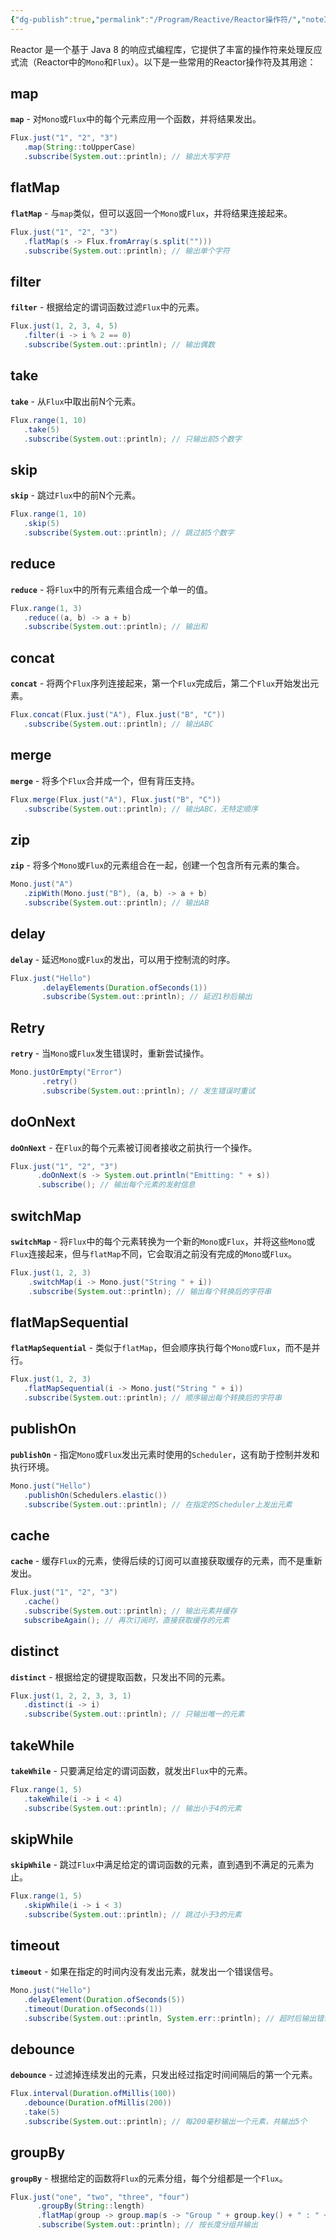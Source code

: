 ```yaml
---
{"dg-publish":true,"permalink":"/Program/Reactive/Reactor操作符/","noteIcon":"","created":"2025-03-06T21:28:25.982+08:00"}
---
```


Reactor 是一个基于 Java 8 的响应式编程库，它提供了丰富的操作符来处理反应式流（Reactor中的`Mono`和`Flux`）。以下是一些常用的Reactor操作符及其用途：
## map
 **`map`** - 对`Mono`或`Flux`中的每个元素应用一个函数，并将结果发出。
```java
Flux.just("1", "2", "3")
   .map(String::toUpperCase)
   .subscribe(System.out::println); // 输出大写字符
```

## flatMap
 **`flatMap`** - 与`map`类似，但可以返回一个`Mono`或`Flux`，并将结果连接起来。
```java
Flux.just("1", "2", "3")
   .flatMap(s -> Flux.fromArray(s.split("")))
   .subscribe(System.out::println); // 输出单个字符
```

## filter
 **`filter`** - 根据给定的谓词函数过滤`Flux`中的元素。
```java
Flux.just(1, 2, 3, 4, 5)
   .filter(i -> i % 2 == 0)
   .subscribe(System.out::println); // 输出偶数
```

## take
 **`take`** - 从`Flux`中取出前N个元素。
```java
Flux.range(1, 10)
   .take(5)
   .subscribe(System.out::println); // 只输出前5个数字
```

## skip
 **`skip`** - 跳过`Flux`中的前N个元素。
```java
Flux.range(1, 10)
   .skip(5)
   .subscribe(System.out::println); // 跳过前5个数字
```
## reduce
 **`reduce`** - 将`Flux`中的所有元素组合成一个单一的值。
```java
Flux.range(1, 3)
   .reduce((a, b) -> a + b)
   .subscribe(System.out::println); // 输出和
```
## concat

 **`concat`** - 将两个`Flux`序列连接起来，第一个`Flux`完成后，第二个`Flux`开始发出元素。
```java
Flux.concat(Flux.just("A"), Flux.just("B", "C"))
   .subscribe(System.out::println); // 输出ABC
```

## merge
 **`merge`** - 将多个`Flux`合并成一个，但有背压支持。
```java
Flux.merge(Flux.just("A"), Flux.just("B", "C"))
   .subscribe(System.out::println); // 输出ABC，无特定顺序
```
## zip
 **`zip`** - 将多个`Mono`或`Flux`的元素组合在一起，创建一个包含所有元素的集合。
```java
Mono.just("A")
   .zipWith(Mono.just("B"), (a, b) -> a + b)
   .subscribe(System.out::println); // 输出AB
```
## delay

 **`delay`** - 延迟`Mono`或`Flux`的发出，可以用于控制流的时序。
```java
Flux.just("Hello")
       .delayElements(Duration.ofSeconds(1))
       .subscribe(System.out::println); // 延迟1秒后输出
```

 ## Retry
 **`retry`** - 当`Mono`或`Flux`发生错误时，重新尝试操作。
```java
Mono.justOrEmpty("Error")
       .retry()
       .subscribe(System.out::println); // 发生错误时重试
```
## doOnNext

 **`doOnNext`** - 在`Flux`的每个元素被订阅者接收之前执行一个操作。
```java
Flux.just("1", "2", "3")
      .doOnNext(s -> System.out.println("Emitting: " + s))
      .subscribe(); // 输出每个元素的发射信息
```

## switchMap
 **`switchMap`** - 将`Flux`中的每个元素转换为一个新的`Mono`或`Flux`，并将这些`Mono`或`Flux`连接起来，但与`flatMap`不同，它会取消之前没有完成的`Mono`或`Flux`。
   ```java
   Flux.just(1, 2, 3)
       .switchMap(i -> Mono.just("String " + i))
       .subscribe(System.out::println); // 输出每个转换后的字符串
   ```

## flatMapSequential
 **`flatMapSequential`** - 类似于`flatMap`，但会顺序执行每个`Mono`或`Flux`，而不是并行。
```java
Flux.just(1, 2, 3)
   .flatMapSequential(i -> Mono.just("String " + i))
   .subscribe(System.out::println); // 顺序输出每个转换后的字符串
```
## publishOn

**`publishOn`** - 指定`Mono`或`Flux`发出元素时使用的`Scheduler`，这有助于控制并发和执行环境。
```java
Mono.just("Hello")
   .publishOn(Schedulers.elastic())
   .subscribe(System.out::println); // 在指定的Scheduler上发出元素
```
## cache

**`cache`** - 缓存`Flux`的元素，使得后续的订阅可以直接获取缓存的元素，而不是重新发出。
```java
Flux.just("1", "2", "3")
   .cache()
   .subscribe(System.out::println); // 输出元素并缓存
   subscribeAgain(); // 再次订阅时，直接获取缓存的元素
```
## distinct
 **`distinct`** - 根据给定的键提取函数，只发出不同的元素。
```java
Flux.just(1, 2, 2, 3, 3, 1)
   .distinct(i -> i)
   .subscribe(System.out::println); // 只输出唯一的元素
```

 ## takeWhile
 **`takeWhile`** - 只要满足给定的谓词函数，就发出`Flux`中的元素。
```java
Flux.range(1, 5)
   .takeWhile(i -> i < 4)
   .subscribe(System.out::println); // 输出小于4的元素
```
## skipWhile

**`skipWhile`** - 跳过`Flux`中满足给定的谓词函数的元素，直到遇到不满足的元素为止。
```java
Flux.range(1, 5)
   .skipWhile(i -> i < 3)
   .subscribe(System.out::println); // 跳过小于3的元素
```

## timeout
**`timeout`** - 如果在指定的时间内没有发出元素，就发出一个错误信号。
```java
Mono.just("Hello")
   .delayElement(Duration.ofSeconds(5))
   .timeout(Duration.ofSeconds(1))
   .subscribe(System.out::println, System.err::println); // 超时后输出错误信息
```

 ## debounce
 
 **`debounce`** - 过滤掉连续发出的元素，只发出经过指定时间间隔后的第一个元素。
```java
Flux.interval(Duration.ofMillis(100))
   .debounce(Duration.ofMillis(200))
   .take(5)
   .subscribe(System.out::println); // 每200毫秒输出一个元素，共输出5个
```

## groupBy
**`groupBy`** - 根据给定的函数将`Flux`的元素分组，每个分组都是一个`Flux`。

```java
Flux.just("one", "two", "three", "four")
      .groupBy(String::length)
      .flatMap(group -> group.map(s -> "Group " + group.key() + " : " + s))
      .subscribe(System.out::println); // 按长度分组并输出
```
